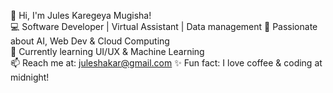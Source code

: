 👋 Hi, I'm Jules Karegeya Mugisha!  
💻 Software Developer | Virtual Assistant | Data management 
🚀 Passionate about AI, Web Dev & Cloud Computing  
🌱 Currently learning UI/UX & Machine Learning  
📫 Reach me at: juleshakar@gmail.com 
✨ Fun fact: I love coffee & coding at midnight!

<!---
JulesKare/JulesKare is a ✨ special ✨ repository because its `README.md` (this file) appears on your GitHub profile.
You can click the Preview link to take a look at your changes.
--->
